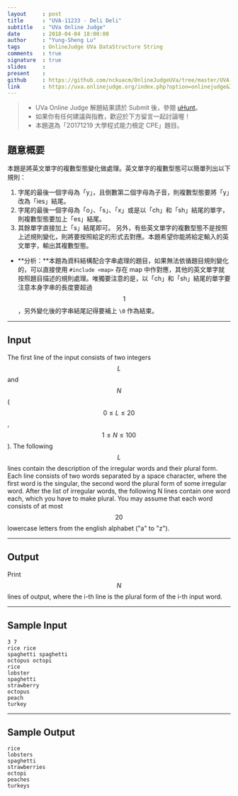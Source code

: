 ```yaml
---
layout     : post
title      : "UVA-11233 - Deli Deli"
subtitle   : "UVa Online Judge"
date       : 2018-04-04 18:00:00
author     : "Yung-Sheng Lu"
tags       : OnlineJudge UVa DataStructure String
comments   : true
signature  : true
slides     : 
present    :
github     : https://github.com/nckuacm/OnlineJudgeUVa/tree/master/UVA-11233
link       : https://uva.onlinejudge.org/index.php?option=onlinejudge&Itemid=99999999&page=show_problem&category=&problem=2174&mosmsg=Submission+received+with+ID+21091197
---
```


> * UVa Online Judge 解題結果請於 Submit 後，參閱 [uHunt](https://uhunt.onlinejudge.org/)。
> * 如果你有任何建議與指教，歡迎於下方留言一起討論喔！
> * 本題選為「20171219 大學程式能力檢定 CPE」題目。

## 題意概要

本題是將英文單字的複數型態變化做處理。英文單字的複數型態可以簡單列出以下規則：
1. 字尾的最後一個字母為「y」，且倒數第二個字母為子音，則複數型態要將「y」改為「ies」結尾。
2. 字尾的最後一個字母為「o」、「s」、「x」或是以「ch」和「sh」結尾的單字，則複數型態要加上「es」結尾。
3. 其餘單字直接加上「s」結尾即可。
另外，有些英文單字的複數型態不是按照上述規則變化，則將要按照給定的形式去對應。本題希望你能將給定輸入的英文單字，輸出其複數型態。

* **分析：**本題為資料結構配合字串處理的題目，如果無法依循題目規則變化的，可以直接使用 `#include <map>` 存在 map 中作對應，其他的英文單字就按照題目描述的規則處理。唯獨要注意的是，以「ch」和「sh」結尾的單字要注意本身字串的長度要超過 $$1$$，另外變化後的字串結尾記得要補上 `\0` 作為結束。

---
## Input

The first line of the input consists of two integers $$L$$ and $$N$$ ($$0 \le L \le 20$$, $$1 \le N \le 100$$). The following $$L$$ lines contain the description of the irregular words and their plural form. Each line consists of two words separated by a space character, where the first word is the singular, the second word the plural form of some irregular word. After the list of irregular words, the following N lines contain one word each, which you have to make plural. You may assume that each word consists of at most $$20$$ lowercase letters from the english alphabet ("a" to "z").

---
## Output

Print $$N$$ lines of output, where the i-th line is the plural form of the i-th input word.

---
## Sample Input

```
3 7
rice rice
spaghetti spaghetti
octopus octopi
rice
lobster
spaghetti
strawberry
octopus
peach
turkey
```

---
## Sample Output

```
rice
lobsters
spaghetti
strawberries
octopi
peaches
turkeys
```